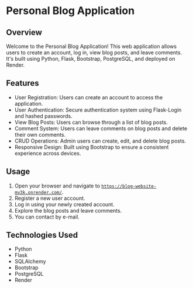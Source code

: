 # Personal Blog Application

## Overview

Welcome to the Personal Blog Application! This web application allows users to create an account, log in, view blog posts, and leave comments. It's built using Python, Flask, Bootstrap, PostgreSQL, and deployed on Render.

## Features

<ul>
  <li>User Registration: Users can create an account to access the application.</li>
  <li>User Authentication: Secure authentication system using Flask-Login and hashed passwords.</li>
  <li>View Blog Posts: Users can browse through a list of blog posts.</li>
  <li>Comment System: Users can leave comments on blog posts and delete their own comments.</li>
  <li>CRUD Operations: Admin users can create, edit, and delete blog posts.</li>
  <li>Responsive Design: Built using Bootstrap to ensure a consistent experience across devices.</li>
</ul>

## Usage

<ol>
  <li>Open your browser and navigate to <a href="https://blog-website-my3k.onrender.com/"><code>https://blog-website-my3k.onrender.com/</code></a>.</li>
  <li>Register a new user account.</li>
  <li>Log in using your newly created account.</li>
  <li>Explore the blog posts and leave comments.</li>
  <li>You can contact by e-mail.</li>
</ol>

## Technologies Used

<ul>
  <li>Python</li>
  <li>Flask</li>
  <li>SQLAlchemy</li>
  <li>Bootstrap</li>
  <li>PostgreSQL</li>
  <li>Render</li>
</ul>
